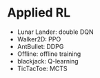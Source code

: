 # Applied RL

- Lunar Lander: double DQN
- Walker2D: PPO
- AntBullet: DDPG
- Offline: offline training
- blackjack: Q-learning
- TicTacToe: MCTS 
